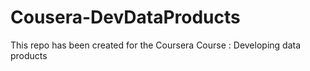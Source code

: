 # Cousera-DevDataProducts
This repo has been created for the Coursera Course : Developing data products
